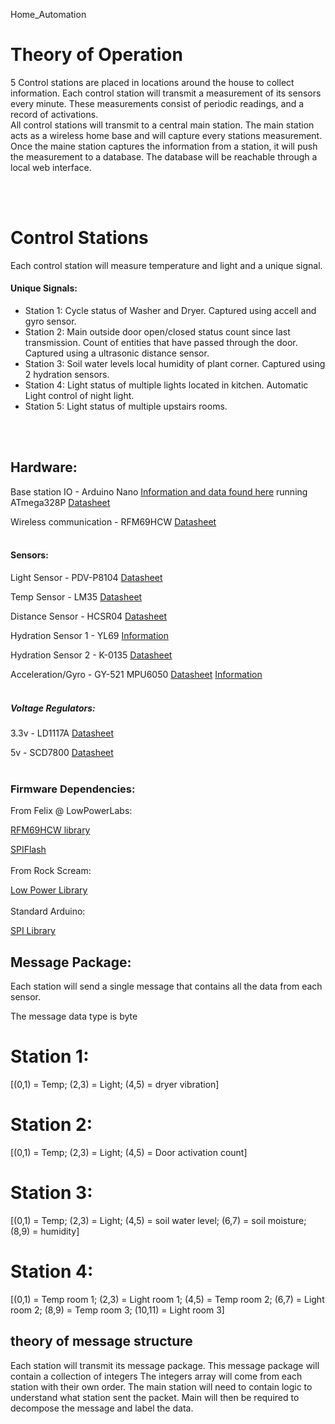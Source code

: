 Home_Automation
# Theory of Operation

5 Control stations are placed in locations around the house to collect information. 
Each control station will transmit a measurement of its sensors every minute. 
These measurements consist of periodic readings, and a record of activations.  
All control stations will transmit to a central main station. 
The main station acts as a wireless home base and will capture every stations measurement.
Once the maine station captures the information from a station, it will push the measurement to a database. 
The database will be reachable through a local web interface. 

<br/><br/>
# Control Stations

Each control station will measure temperature and light and a unique signal.


#### Unique Signals:

- Station 1:
	Cycle status of Washer and Dryer.
	Captured using accell and gyro sensor.
- Station 2: 
	Main outside door open/closed status count since last transmission.
	Count of entities that have passed through the door.
	Captured using a ultrasonic distance sensor.
- Station 3:
	Soil water levels
	local humidity of plant corner. 
	Captured using 2 hydration sensors.
- Station 4: 
	Light status of multiple lights located in kitchen.
	Automatic Light control of night light. 
- Station 5:
	Light status of multiple upstairs rooms. 	

<br/><br/>
## Hardware:

Base station IO - Arduino Nano [Information and data found here](http://avrchip.com/arduino-nano-datasheet-and-tutorial/) running ATmega328P [Datasheet](http://ww1.microchip.com/downloads/en/DeviceDoc/Atmel-7810-Automotive-Microcontrollers-ATmega328P_Datasheet.pdf)

Wireless communication  - RFM69HCW [Datasheet](https://cdn.sparkfun.com/datasheets/Wireless/General/RFM69HCW-V1.1.pdf)
<br/><br/>
#### Sensors:

Light Sensor - PDV-P8104 [Datasheet](https://media.digikey.com/pdf/Data%20Sheets/Photonic%20Detetectors%20Inc%20PDFs/PDV-P8104.pdf)

Temp Sensor - LM35 [Datasheet](http://www.ti.com/lit/ds/symlink/lm35.pdf)

Distance Sensor - HCSR04 [Datasheet](https://cdn.sparkfun.com/datasheets/Sensors/Proximity/HCSR04.pdf)

Hydration Sensor 1 - YL69 [Information](https://www.oddwires.com/yl-69-soil-hygrometer-humidity-soil-moisture-detection-sensor/)

Hydration Sensor 2 - K-0135 [Datasheet](http://www.fecegypt.com/uploads/dataSheet/1480850810_water.pdf)

Acceleration/Gyro - GY-521 MPU6050 [Datasheet](http://www.haoyuelectronics.com/Attachment/GY-521/mpu6050.pdf) [Information](https://www.hotmcu.com/gy521-mpu6050-3axis-acceleration-gyroscope-6dof-module-p-83.html)
<br/><br/>
##### Voltage Regulators:

3.3v - LD1117A [Datasheet](https://www.st.com/content/ccc/resource/technical/document/datasheet/a5/c3/3f/c9/2b/15/40/49/CD00002116.pdf/files/CD00002116.pdf/jcr:content/translations/en.CD00002116.pdf)

5v - SCD7800 [Datasheet](https://media.digikey.com/pdf/Data%20Sheets/ON%20Semiconductor%20PDFs/SCD7800_A_Rev4_Sep2011.pdf)
<br/><br/>
### Firmware Dependencies:
From Felix @ LowPowerLabs:

[RFM69HCW library](https://github.com/LowPowerLab/RFM69)

[SPIFlash](https://github.com/LowPowerLab/SPIFlash)
<br/><br/>
From Rock Scream:

[Low Power Library](https://github.com/rocketscream/Low-Power)
<br/><br/>
Standard Arduino:

[SPI Library](https://www.arduino.cc/en/reference/SPI)

## Message Package:
Each station will send a single message that contains all the data from each sensor. 

The message data type is byte

# Station 1:
[(0,1) = Temp; (2,3) = Light; (4,5) = dryer vibration]

# Station 2:
[(0,1) = Temp; (2,3) = Light; (4,5) = Door activation count]

# Station 3:
[(0,1) = Temp; (2,3) = Light; (4,5) = soil water level; (6,7) = soil moisture; (8,9) = humidity]

# Station 4:
[(0,1) = Temp room 1; (2,3) = Light room 1; (4,5) = Temp room 2; (6,7) = Light room 2; (8,9) = Temp room 3; (10,11) = Light room 3]


## theory of message structure
Each station will transmit its message package. 
This message package will contain a collection of integers
The integers array will come from each station with their own order. 
The main station will need to contain logic to understand what station sent the packet. 
Main will then be required to decompose the message and label the data. 









